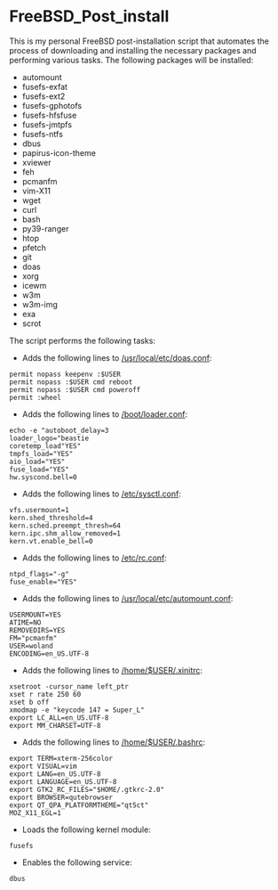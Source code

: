 # FreeBSD_Post_install

This is my personal FreeBSD post-installation script that automates the process of downloading and installing the necessary packages and performing various tasks. The following packages will be installed:

- automount
- fusefs-exfat
- fusefs-ext2
- fusefs-gphotofs
- fusefs-hfsfuse
- fusefs-jmtpfs
- fusefs-ntfs
- dbus
- papirus-icon-theme
- xviewer
- feh
- pcmanfm
- vim-X11
- wget
- curl
- bash
- py39-ranger
- htop
- pfetch
- git
- doas
- xorg
- icewm
- w3m
- w3m-img
- exa
- scrot

The script performs the following tasks:

- Adds the following lines to [/usr/local/etc/doas.conf]():

```
permit nopass keepenv :$USER
permit nopass :$USER cmd reboot
permit nopass :$USER cmd poweroff
permit :wheel
```
- Adds the following lines to [/boot/loader.conf]():
```
echo -e "autoboot_delay=3
loader_logo="beastie
coretemp_load"YES"
tmpfs_load="YES"
aio_load="YES"
fuse_load="YES"
hw.syscond.bell=0
```
- Adds the following lines to [/etc/sysctl.conf]():
```
vfs.usermount=1
kern.shed_threshold=4
kern.sched.preempt_thresh=64
kern.ipc.shm_allow_removed=1
kern.vt.enable_bell=0
```
- Adds the following lines to [/etc/rc.conf]():
```
ntpd_flags="-g"
fuse_enable="YES"
```
- Adds the following lines to [/usr/local/etc/automount.conf]():
```
USERMOUNT=YES
ATIME=NO
REMOVEDIRS=YES
FM="pcmanfm"
USER=woland
ENCODING=en_US.UTF-8
```

- Adds the following lines to [/home/$USER/.xinitrc]():
```
xsetroot -cursor_name left_ptr
xset r rate 250 60
xset b off
xmodmap -e "keycode 147 = Super_L"
export LC_ALL=en_US.UTF-8
export MM_CHARSET=UTF-8
```
- Adds the following lines to [/home/$USER/.bashrc]():
```
export TERM=xterm-256color
export VISUAL=vim
export LANG=en_US.UTF-8
export LANGUAGE=en_US.UTF-8
export GTK2_RC_FILES="$HOME/.gtkrc-2.0"
export BROWSER=qutebrowser
export QT_QPA_PLATFORMTHEME="qt5ct"
MOZ_X11_EGL=1
```
- Loads the following kernel module:
```
fusefs
```
- Enables the following service:
```
dbus
```







